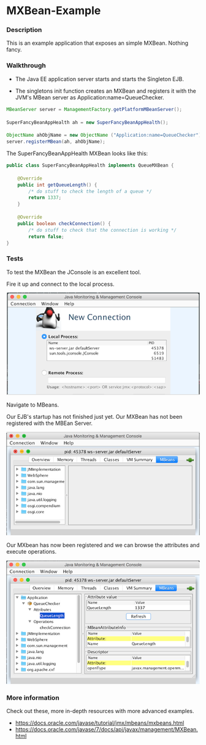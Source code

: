 # MXBean-Example

### Description
This is an example application that exposes an simple MXBean. Nothing fancy.

### Walkthrough

- The Java EE application server starts and starts the Singleton EJB.

- The singletons init function creates an MXBean and registers it with the JVM's MBean server as Application:name=QueueChecker.

```java
MBeanServer server = ManagementFactory.getPlatformMBeanServer();

SuperFancyBeanAppHealth ah = new SuperFancyBeanAppHealth();

ObjectName ahObjName = new ObjectName ("Application:name=QueueChecker");
server.registerMBean(ah, ahObjName);
```

The SuperFancyBeanAppHealth MXBean looks like this:
```java
public class SuperFancyBeanAppHealth implements QueueMXBean {

	@Override
	public int getQueueLength() {
		/* do stuff to check the length of a queue */
		return 1337;
	}

	@Override
	public boolean checkConnection() {
		/* do stuff to check that the connection is working */
		return false;
}
```

### Tests

To test the MXBean the JConsole is an excellent tool.

Fire it up and connect to the local process.

![ Shows Jconsoles select instance page ](jc-ss1.png  "Jconsole - Ugly but useful! our motto since 1984")

Navigate to MBeans.

Our EJB's startup has not finished just yet. Our MXBean has not been registered with the MBEan Server.

![ Shows the MBean page ](jc-ss2.png "Jconsole - Ugly but useful! our motto since 1984")

Our MXbean has now been registered and we can browse the attributes and execute operations.

  ![ Shows Queuelenght property of our MXBean ](jc-ss3.png "Jconsole - Ugly but useful! our motto since 1984")

### More information
  Check out these, more in-depth resources with more advanced examples.

- https://docs.oracle.com/javase/tutorial/jmx/mbeans/mxbeans.html
- https://docs.oracle.com/javase/7/docs/api/javax/management/MXBean.html
